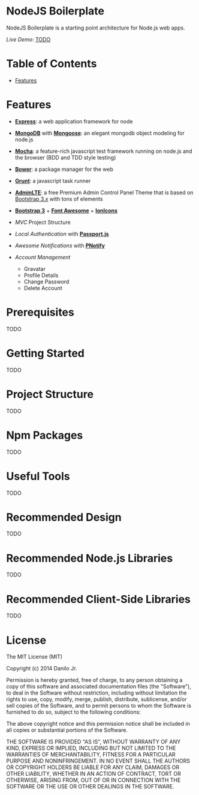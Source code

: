 NodeJS Boilerplate
==================

NodeJS Boilerplate is a starting point architecture for Node.js web apps.

*Live Demo*: [TODO](#)

Table of Contents
=================

- [Features](#features)

<a name='features'></a>Features
=======================

- <a href="http://expressjs.com/" target="_blank"><b>Express</b></a>: a web application framework for node
- <a href="http://www.mongodb.org/" target="_blank"><b>MongoDB</b></a> with <a href="http://mongoosejs.com/" target="_blank"><b>Mongoose</b></a>: an elegant mongodb object modeling for node.js
- <a href="http://visionmedia.github.io/mocha/" target="_blank"><b>Mocha</b></a>: a feature-rich javascript test framework running on node.js and the browser (BDD and TDD style testing)
- <a href="http://bower.io/" target="_blank"><b>Bower</b></a>: a package manager for the web
- <a href="http://gruntjs.com/" target="_blank"><b>Grunt</b></a>: a javascript task runner
- <a href="http://www.almsaeedstudio.com/preview" target="_blank"><b>AdminLTE</b></a>: a free Premium Admin Control Panel Theme that is based on <a href="http://getbootstrap.com/" target="_blank">Bootstrap 3.x</a> with tons of elements
- <a href="http://getbootstrap.com/" target="_blank"><b>Bootstrap 3</b></a> + <a href="http://fortawesome.github.io/Font-Awesome/" target="_blank"><b>Font Awesome</b></a> + <a href="http://ionicons.com/" target="_blank"><b>IonIcons</b></a>
- *MVC* Project Structure
- *Local Authentication* with <a href="http://passportjs.org/" target="_blank"><b>Passport.js</b></a>
- *Awesome Notifications* with <a href="http://sciactive.com/pnotify/" target="_blank"><b>PNotify</b></a>

- *Account Management*
    - Gravatar
    - Profile Details
    - Change Password
    - Delete Account

Prerequisites
=============

TODO

Getting Started
===============

TODO

Project Structure
=================

TODO

Npm Packages
============

TODO

Useful Tools
============

TODO

Recommended Design
==================

TODO

Recommended Node.js Libraries
=============================

TODO

Recommended Client-Side Libraries
=================================

TODO

License
=======

The MIT License (MIT)

Copyright (c) 2014 Danilo Jr.

Permission is hereby granted, free of charge, to any person obtaining a copy
of this software and associated documentation files (the "Software"), to deal
in the Software without restriction, including without limitation the rights
to use, copy, modify, merge, publish, distribute, sublicense, and/or sell
copies of the Software, and to permit persons to whom the Software is
furnished to do so, subject to the following conditions:

The above copyright notice and this permission notice shall be included in all
copies or substantial portions of the Software.

THE SOFTWARE IS PROVIDED "AS IS", WITHOUT WARRANTY OF ANY KIND, EXPRESS OR
IMPLIED, INCLUDING BUT NOT LIMITED TO THE WARRANTIES OF MERCHANTABILITY,
FITNESS FOR A PARTICULAR PURPOSE AND NONINFRINGEMENT. IN NO EVENT SHALL THE
AUTHORS OR COPYRIGHT HOLDERS BE LIABLE FOR ANY CLAIM, DAMAGES OR OTHER
LIABILITY, WHETHER IN AN ACTION OF CONTRACT, TORT OR OTHERWISE, ARISING FROM,
OUT OF OR IN CONNECTION WITH THE SOFTWARE OR THE USE OR OTHER DEALINGS IN THE
SOFTWARE.